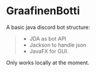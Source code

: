 # GraafinenBotti

A basic java discord bot structure: 

> - JDA as bot API
> - Jackson to handle json
> - JavaFX for GUI.

Only works locally at the moment.
